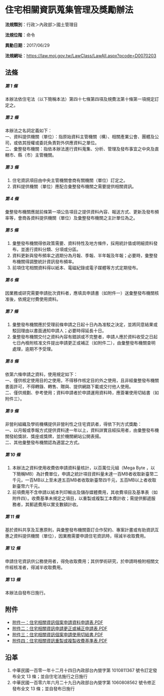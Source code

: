 # 住宅相關資訊蒐集管理及獎勵辦法




**法規類別**：行政＞內政部＞國土管理目

**法規位階**：命令

**異動日期**：2017/06/29  

**法規網址**：https://law.moj.gov.tw/LawClass/LawAll.aspx?pcode=D0070203



## 法條
##### 第 1 條
本辦法依住宅法（以下簡稱本法）第四十七條第四項及規費法第十條第一項規定訂定之。

##### 第 2 條
本辦法之名詞定義如下：  
一、資料提供機關（單位）：指原始資料主管機關（構）、相關產業公會、團體及公司，或依其授權或委託負責對外供應資料之單位。  
二、彙整發布機關：指依本辦法進行資料蒐集、分析、管理及發布事宜之中央及直轄市、縣（市）主管機關。

##### 第 3 條
1. 住宅資訊項目由中央主管機關會商有關機關（單位）訂定之。
1. 資料提供機關（單位）應配合彙整發布機關之需要提供相關資訊。

##### 第 4 條
彙整發布機關應就前條第一項公告項目之提供資料內容、報送方式、更新及發布頻率等，會商各資料提供機關（單位）及彙整發布機關之主計單位為之。

##### 第 5 條
1. 彙整發布機關得依政策需要、資料特性及地方條件，採用統計值或明細資料發布，並進行資料分類、分項或分區。
1. 資料更新與發布頻率之週期分為月報、季報、半年報及年報；必要時，彙整發布機關得調整統計資訊發布頻率。
1. 前項住宅相關資料得以紙本、電磁紀錄或電子媒體等方式定期發布。

##### 第 6 條
因業務或研究需要申請批次資料者，應填具申請書（如附件一）送彙整發布機關核准後，依規定付費使用資料。

##### 第 7 條
1. 彙整發布機關應於受理前條申請之日起十日內為准駁之決定，並將同意結果或駁回理由以書面通知申請人；必要時得延長十日。
1. 彙整發布機關交付之資料內容有錯誤或不完整者，申請人應於資料收受之日起七日內檢附核准文件提出申請更正或補正（如附件二），由彙整發布機關查明處理，逾期不予受理。

##### 第 8 條
依第六條申請之資料，使用規定如下：  
一、僅供核定使用目的之使用，不得移作核定目的外之使用，且非經彙整發布機關書面許可，不得轉錄、轉售、贈與、提供網路下載或交付他人使用。  
二、僅供規劃、參考使用；資料申請者於申請運用資料時，應簽署使用切結書（如附件三）。

##### 第 9 條
非營利組織及學術機構提供非營利性之住宅資訊者，得依下列方式獎勵：  
一、以月報或季報方式提供資料達一年以上，資料詳實且經採用者，由彙整發布機關發給獎狀、獎座或獎牌，並於機關網站公開表揚。  
二、其他彙整發布機關認為適當之方式。

##### 第 10 條
1. 本辦法之資料使用收費依申請資料量核計，以百萬位元組（Mega Byte ，以下簡稱MB）為計費單位，申請之統計項目資料量未達一百MB者收取新臺幣二千元，一百MB以上至未達五百MB者收取新臺幣四千元，五百MB以上者收取新臺幣六千元。
1. 前項費用不含申請以紙本列印輸出及儲存媒體費用，其收費項目及基準表（如附件四）。收費基準未規定之項目，以重製或複製工本費計收；需提供郵遞服務者，其郵遞費用以實支數額計收。

##### 第 11 條
基於資料共享及互惠原則，與彙整發布機關簽訂合作契約、專案計畫或有助資訊互惠之資料提供機關（單位），因業務需要申請住宅資訊時，得減半收取費用。

##### 第 12 條
申請住宅資訊供公務使用者，得免收取費用；其供學術研究，於申請時檢附相關文件經核准者，得減半收取費用。

##### 第 13 條
本辦法自發布日施行。
## 附件
* [附件一：住宅相關資訊個案申請資料申請表.PDF](https://law.moj.gov.tw/LawClass/LawGetFile.ashx?FileId=0000199973)
* [附件二：住宅相關資訊申請更正或補正申請表.PDF](https://law.moj.gov.tw/LawClass/LawGetFile.ashx?FileId=0000199974)
* [附件三：住宅相關資訊個案申請使用切結書.PDF](https://law.moj.gov.tw/LawClass/LawGetFile.ashx?FileId=0000199975)
* [附件四：住宅相關資訊重製或複製收費基準表.PDF](https://law.moj.gov.tw/LawClass/LawGetFile.ashx?FileId=0000199976)
## 沿革
1. 中華民國一百零一年十二月十四日內政部台內營字第 1010811367 號令訂定發布全文 13 條；並自住宅法施行之日施行
1. 中華民國一百零六年六月二十九日內政部台內營字第 1060808562 號令修正發布全文 13 條；並自發布日施行
